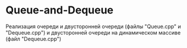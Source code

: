 # Queue-and-Dequeue
Реализация очереди и двусторонней очереди (файлы "Queue.cpp" и "Dequeue.cpp") и двусторонней очереди на динамическом массиве (файл "Dequeue.cpp") 
